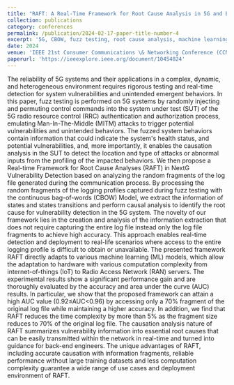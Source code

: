 ```yaml
---
title: "RAFT: A Real-Time Framework for Root Cause Analysis in 5G and Beyond Vulnerability Detection"
collection: publications
category: conferences
permalink: /publication/2024-02-17-paper-title-number-4
excerpt: '5G, CBOW, fuzz testing, root cause analysis, machine learning, vulnerability detection'
date: 2024
venue: 'IEEE 21st Consumer Communications \& Networking Conference (CCNC)'
paperurl: 'https://ieeexplore.ieee.org/document/10454824'
---
```


The reliability of 5G systems and their applications in a complex, dynamic, and heterogeneous environment requires rigorous testing and real-time detection for system vulnerabilities and unintended emergent behaviors. In this paper, fuzz testing is performed on 5G systems by randomly injecting and permuting control commands into the system under test (SUT) of the 5G radio resource control (RRC) authentication and authorization process, emulating Man-In-The-Middle (MITM) attacks to trigger potential vulnerabilities and unintended behaviors. The fuzzed system behaviors contain information that could indicate the system's health status, and potential vulnerabilities, and, more importantly, it enables the causation analysis in the SUT to detect the location and type of attacks or abnormal inputs from the profiling of the impacted behaviors. We then propose a Real-time Framework for Root Cause Analyses (RAFT) in NextG Vulnerability Detection based on analyzing the random fragments of the log file generated during the communication process. By processing the random fragments of the logging profiles captured during fuzz testing with the continuous bag-of-words (CBOW) Model, we extract the information of states and states transitions and perform causal analysis to identify the root cause for vulnerability detection in the 5G system. The novelty of our framework lies in the creation and analysis of the information extraction that does not require capturing the entire log file instead only the log file fragments to achieve high accuracy. This approach enables real-time detection and deployment to real-life scenarios where access to the entire logging profile is difficult to obtain or unavailable. The presented framework RAFT directly adapts to various machine learning (ML) models, which allow the adaptation to hardware with various computation complexity from internet-of-things (IoT) to Radio Access Network (RAN) servers. The experimental results show a significant performance gain and are thoroughly evaluated by the accuracy and area under the curve (AUC) results. In particular, we show that the proposed framework can attain a high AUC value (0.92≤AUC<0.96) by accessing only a 70% fragment of the original log file while maintaining a higher accuracy. In addition, we find that RAFT reduces the time complexity by more than 5% as the fragment size reduces to 70% of the original log file. The causation analysis nature of RAFT summarizes vulnerability information into essential root causes that can be easily transmitted within the network in real-time and turned into guidance for back-end engineers. The unique advantages of RAFT, including accurate causation with information fragments, reliable performance without large training datasets and less computation complexity guarantee a wide range of use cases and deployment environment of RAFT.
